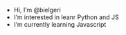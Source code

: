 -  Hi, I’m @bielgeri
-  I’m interested in leanr Python and JS
-  I’m currently learning Javascript


<!---
bielgeri/bielgeri is a ✨ special ✨ repository because its `README.md` (this file) appears on your GitHub profile.
You can click the Preview link to take a look at your changes.
--->
